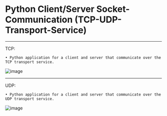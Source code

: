 # Python Client/Server Socket-Communication (TCP-UDP-Transport-Service)

----------------------------------------------------------------------------------------
TCP:

    • Python application for a client and server that communicate over the TCP transport service.

![image](https://github.com/DWright91/Python-Client-Server-Socket-Communication-with-TCP-UDP-Transport-Service/assets/94549091/e1adc4e9-b288-4db3-a165-a1e0910ad120)


----------------------------------------------------------------------------------------
UDP: 

    • Python application for a client and server that communicate over the UDP transport service.

![image](https://github.com/DWright91/Python-Client-Server-Socket-Communication-with-TCP-UDP-Transport-Service/assets/94549091/9f858baa-8897-436c-9ac3-4dc82c728a39)
